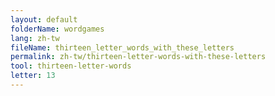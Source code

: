 ```yaml
---
layout: default
folderName: wordgames
lang: zh-tw
fileName: thirteen_letter_words_with_these_letters
permalink: zh-tw/thirteen-letter-words-with-these-letters
tool: thirteen-letter-words
letter: 13
---
```

